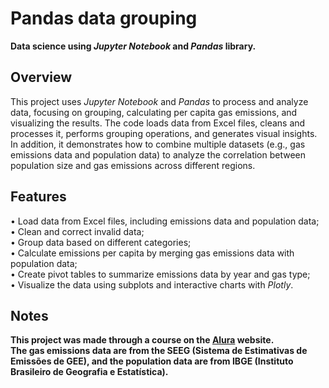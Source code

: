 # Pandas data grouping
**Data science using *Jupyter Notebook* and *Pandas* library.**

## Overview
This project uses *Jupyter Notebook* and *Pandas* to process and analyze data, focusing on grouping, calculating per capita gas emissions, and visualizing the results. The code loads data from Excel files, cleans and processes it, performs grouping operations, and generates visual insights. In addition, it demonstrates how to combine multiple datasets (e.g., gas emissions data and population data) to analyze the correlation between population size and gas emissions across different regions.

## Features
• Load data from Excel files, including emissions data and population data;<br>
• Clean and correct invalid data;<br>
• Group data based on different categories;<br>
• Calculate emissions per capita by merging gas emissions data with population data;<br>
• Create pivot tables to summarize emissions data by year and gas type;<br>
• Visualize the data using subplots and interactive charts with *Plotly*.

## Notes
**This project was made through a course on the [Alura](https://www.alura.com.br/) website.<br>
The gas emissions data are from the SEEG (Sistema de Estimativas de Emissões de GEE), and the population data are from IBGE (Instituto Brasileiro de Geografia e Estatística).**

